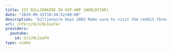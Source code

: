 ```yaml
---
title: 1ST BILLIONAIRE IN HIP-HOP [WORLDSTAR]
date: "2019-09-15T10:34:52+08:00"
description: 'billionaire boys 2002 Make sure to visit the reddit thread: http://www.reddit.com/r/montageparodies/comments/26jemv/1st_billionaire_in_hiphop_as_requested/'
url: /nfkrz/Ui3J9LIooF4/
providers:
  youtube:
    id: Ui3J9LIooF4
type: video
---
```

